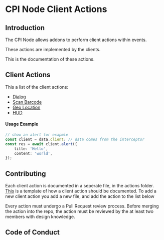 # CPI Node Client Actions

## Introduction
The CPI Node allows addons to perform client actions within events. 

These actions are implemented by the clients.

This is the documentation of these actions.

## Client Actions
This a list of the client actions:

* [Dialog](actions/dialog.md)
* [Scan Barcode](actions/scan-barcode.md)
* [Geo Location](actions/geo-location.md)
* [HUD](actions/hud.md)


#### Usage Example
```typescript
// show an alert for exapmle
const client = data.client; // data comes from the interceptor
const res = await client.alert({
    title: 'Hello',
    content: 'world',
});
```

## Contributing
Each client action is documented in a seperate file, in the actions folder.
[This](action-template.md) is a template of how a client action should be documented.
To add a new client action you add a new file, and add the action to the list below

Every action must undergo a Pull Request review process. Before merging the action into the repo, the action must be reviewed by the at least two members with design knowledge.

## Code of Conduct
